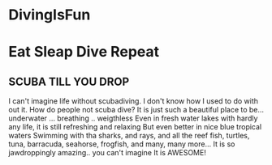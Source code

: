 # DivingIsFun
# Eat Sleap Dive Repeat
## SCUBA TILL YOU DROP
I can't imagine life without scubadiving. I don't know how I used to do with out it.
How do people not scuba dive?
It is just such a beautiful place to be... underwater ... breathing .. weigthless
Even in fresh water lakes with hardly any life, it is still refreshing and relaxing
But even better in nice blue tropical waters 
Swimming with tha sharks, and rays, and all the reef fish, turtles, tuna, barracuda, seahorse, frogfish, and many, many more...
It is so jawdroppingly amazing.. you can't imagine
It is AWESOME!
